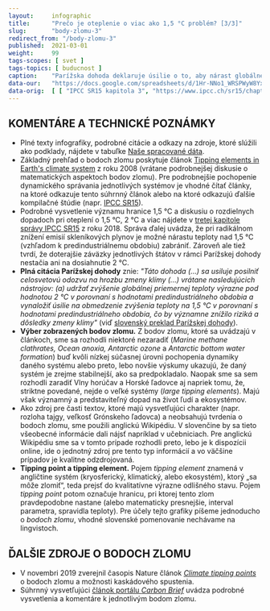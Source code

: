 ```yaml
---
layout:     infographic
title:      "Prečo je oteplenie o viac ako 1,5 °C problém? [3/3]"
slug:       "body-zlomu-3"
redirect_from: "/body-zlomu-3"
published:  2021-03-01
weight:     99
tags-scopes: [ svet ]
tags-topics: [ buducnost ]
caption:    "Parížska dohoda deklaruje úsilie o to, aby nárast globálnej priemernej teploty výrazne neprekročil hranicu 1,5 °C. Jedným z hlavných dôvodov pre stanovenie tejto hranice je riziko prekročenia tzv. bodov zlomu (tipping points). Pri oteplení nad 2 °C sa blížime k pravdepodobným bodom zlomu mnohých veľkých planetárnych systémov."
data-our:   "https://docs.google.com/spreadsheets/d/1Hr-NNo1_WRSPWyW8YxP14WfqgOjk2xxrFsCh6enMDKI/edit#gid=2029240771"
data-orig:	[ [ "IPCC SR15 kapitola 3", "https://www.ipcc.ch/sr15/chapter/chapter-3" ] ]
---
```


## KOMENTÁRE A TECHNICKÉ POZNÁMKY

* Plné texty infografiky, podrobné citácie a odkazy na zdroje, ktoré slúžili ako podklady, nájdete v tabuľke  [Naše spracované dáta](https://docs.google.com/spreadsheets/d/1Hr-NNo1_WRSPWyW8YxP14WfqgOjk2xxrFsCh6enMDKI/edit?usp=sharing).
* Základný prehľad o bodoch zlomu poskytuje článok [Tipping elements in Earth's climate system](https://www.pnas.org/content/105/6/1786) z roku 2008 (vrátane podrobnejšej diskusie o matematických aspektoch bodov zlomu). Pre podrobnejšie pochopenie dynamického správania jednotlivých systémov je vhodné čítať články, na ktoré odkazuje tento súhrnný článok alebo na ktoré odkazujú ďalšie kompilačné štúdie (napr. [IPCC SR15](https://www.ipcc.ch/sr15/chapter/chapter-3/)).
* Podrobné vysvetlenie významu hranice 1,5 °C a diskusiu o rozdielnych dopadoch pri oteplení o 1,5 °C, 2 °C a viac nájdete v [tretej kapitole správy IPCC SR15](https://www.ipcc.ch/sr15/chapter/chapter-3/) z roku 2018. Správa ďalej uvádza, že pri radikálnom znížení emisií skleníkových plynov je možné nárastu teploty nad 1,5 °C (vzhľadom k predindustriálnemu obdobiu) zabrániť. Zároveň ale tiež tvrdí, že doterajšie záväzky jednotlivých štátov v rámci Parížskej dohody nestačia ani na dosiahnutie 2 °C.
* __Plná citácia Parížskej dohody__ znie: _"Táto dohoda (...) sa usiluje posilniť celosvetovú odozvu na hrozbu zmeny klímy (...) vrátane nasledujúcich nástrojov: (a) udržať zvýšenie globálnej priemernej teploty výrazne pod hodnotou 2 °C v porovnaní s hodnotami predindustriálneho obdobia a vynaložiť úsilie na obmedzenie zvýšenia teploty na 1,5 °C v porovnaní s hodnotami predindustriálneho obdobia, čo by významne znížilo riziká a dôsledky zmeny klímy"_ (viď [slovenský preklad Parížskej dohody](https://www.minzp.sk/files/oblasti/politika-zmeny-klimy/paris-agreement_sk_final.pdf)).
* __Výber zobrazených bodov zlomu.__ Z bodov zlomu, ktoré sa uvádzajú v článkoch, sme sa rozhodli niektoré nezaradiť (*Marine methane clathrates, Ocean anoxia, Antarctic ozone* a *Antarctic bottom water formation*) buď kvôli nízkej súčasnej úrovni pochopenia dynamiky daného systému alebo preto, lebo novšie výskumy ukazujú, že daný systém je zrejme stabilnejší, ako sa predpokladalo. Naopak sme sa sem rozhodli zaradiť Vlny horúčav a Horské ľadovce aj napriek tomu, že, striktne povedané, nejde o veľké systémy (_large tipping elements_). Majú však významný a predstaviteľný dopad na život ľudí a ekosystémov.
* Ako zdroj pre časti textov, ktoré majú vysvetľujúci charakter (napr. rozloha tajgy, veľkosť Grónskeho ľadovca) a neobsahujú tvrdenia o bodoch zlomu, sme použili anglickú Wikipédiu. V slovenčine by sa tieto všeobecné informácie dali nájsť napríklad v učebniciach. Pre anglickú Wikipédiu sme sa v tomto prípade rozhodli preto, lebo je k dispozícii online, ide o jednotný zdroj pre tento typ informácií a vo väčšine prípadov je kvalitne odzdrojovaná.
* __Tipping point a tipping element.__ Pojem *tipping element* znamená v angličtine systém (kryosferický, klimatický, alebo ekosystém), ktorý „sa môže zlomiť“, teda prejsť do kvalitatívne výrazne odlišného stavu. Pojem *tipping point* potom označuje hranicu, pri ktorej tento zlom pravdepodobne nastane (alebo matematicky presnejšie, interval parametra, spravidla teploty). Pre účely tejto grafiky píšeme jednoducho o *bodoch zlomu*, vhodné slovenské pomenovanie nechávame na lingvistoch.

## ĎALŠIE ZDROJE O BODOCH ZLOMU

* V novembri 2019 zverejnil časopis Nature článok [_Climate tipping points_](https://www.nature.com/articles/d41586-019-03595-0) o bodoch zlomu a možnosti kaskádového spustenia.
* Súhrnný vysvetľujúci [článok portálu _Carbon Brief_](https://www.carbonbrief.org/explainer-nine-tipping-points-that-could-be-triggered-by-climate-change) uvádza podrobné vysvetlenia a komentáre k jednotlivým bodom zlomu.
